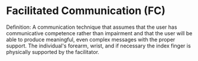 # Facilitated Communication (FC)

Definition: A communication technique that assumes that the user has communicative competence rather than impairment and that the user will be able to produce meaningful, even complex messages with the proper support. The individual's forearm, wrist, and if necessary the index finger is physically supported by the facilitator.